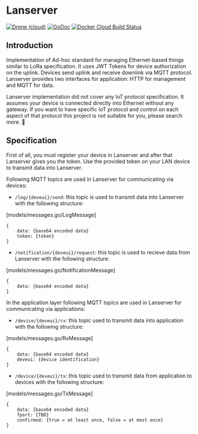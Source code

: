 # Lanserver
[![Drone (cloud)](https://img.shields.io/drone/build/I1820/lanserver.svg?style=flat-square)](https://cloud.drone.io/I1820/lanserver)
[![GoDoc](https://img.shields.io/badge/godoc-reference-blue.svg?style=flat-square)](https://godoc.org/github.com/I1820/lanserver)
[![Docker Cloud Build Status](https://img.shields.io/docker/cloud/build/i1820/lanserver.svg?style=flat-square)](https://hub.docker.com/r/i1820/lanserver)

## Introduction

Implementation of Ad-hoc standard for managing Ethernet-based things similar to LoRa specification.
It uses JWT Tokens for device authorization on the uplink.
Devices send uplink and receive downlink via MQTT protocol.
Lanserver provides two interfaces for application: HTTP for management and MQTT for data.

Lanserver implementation did not cover any IoT protocol specification.
It assumes your device is connected directly into Ethernet without any gateway.
If you want to have specific IoT protocol and control on each aspect of that protocol
this project is not suitable for you, please search more. :see_no_evil:

## Specification

First of all, you must register your device in Lanserver and after that Lanserver gives you the token.
Use the provided token on your LAN device to transmit data into Lanserver.

Following MQTT topics are used in Lanserver for communicating via devices:

- `/log/{deveui}/send`:
this topic is used to transmit data into Lanserver with the following structure:

[models/messages.go/LogMessage]
```
{
    data: {base64 encoded data}
    token: {token}
}
```
- `/notification/{deveui}/request`:
this topic is used to recieve data from Lanserver with the following structure:

[models/messages.go/NotificationMessage]
```
{
    data: {base64 encoded data}
}
```

In the application layer following MQTT topics are used in Lanserver for communicating via applications:

- `/device/{deveui}/rx`:
this topic used to transmit data into application with the following structure:

[models/messages.go/RxMessage]
```
{
    data: {base64 encoded data}
    deveui: {device identification}
}
```

- `/device/{deveui}/tx`:
this topic used to transmit data from application to devices with the following structure:

[models/messages.go/TxMessage]
```
{
    data: {base64 encoded data}
    fport: {TBD}
    confirmed: {true = at least once, false = at most once}
}
```
